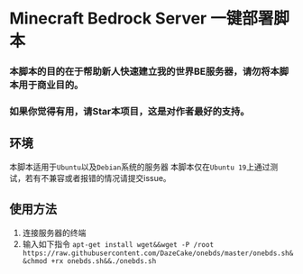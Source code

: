 # Minecraft Bedrock Server 一键部署脚本


### **本脚本的目的在于帮助新人快速建立我的世界BE服务器，请勿将本脚本用于商业目的。**
### **如果你觉得有用，请Star本项目，这是对作者最好的支持。**
  
  
 
## 环境

 本脚本适用于`Ubuntu`以及`Debian`系统的服务器
 本脚本仅在`Ubuntu 19`上通过测试，若有不兼容或者报错的情况请提交issue。

## 使用方法

1. 连接服务器的终端
2. 输入如下指令 `apt-get install wget&&wget -P /root https://raw.githubusercontent.com/DazeCake/onebds/master/onebds.sh&&chmod +rx onebds.sh&&./onebds.sh`
